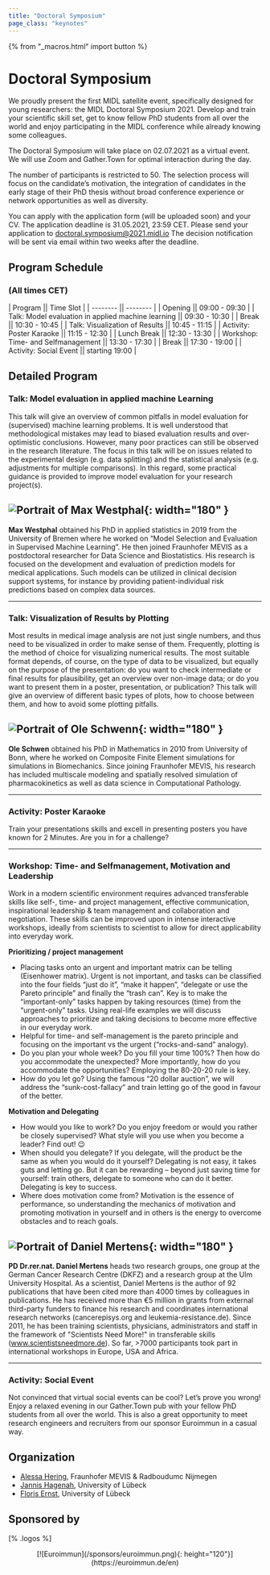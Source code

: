 ```yaml
---
title: "Doctoral Symposium"
page_class: "keynotes"
---
```


{% from "_macros.html" import button %}


# Doctoral Symposium

We proudly present the first MIDL satellite event, specifically designed for young researchers: the MIDL Doctoral Symposium 2021. Develop and train your scientific skill set, get to know fellow PhD students from all over the world and enjoy participating in the MIDL conference while already knowing some colleagues.

The Doctoral Symposium will take place on 02.07.2021 as a virtual event. We will use Zoom and Gather.Town for optimal interaction during the day.

The number of participants is restricted to 50. The selection process will focus on the candidate’s motivation, the integration of candidates in the early stage of their PhD thesis without broad conference experience or network opportunities as well as diversity.

You can apply with the application form (will be uploaded soon) and your CV. The application deadline is 31.05.2021, 23:59 CET. Please send your application to [doctoral.symposium@2021.midl.io](mailto:doctoral.symposium@2021.midl.io)
The decision notification will be sent via email within two weeks after the deadline.

## Program Schedule

### (All times CET)

| Program                                              || Time Slot 		|
| --------                                             || --------  		|
| Opening                                              || 09:00 - 09:30     |
| Talk: Model evaluation in applied machine learning   || 09:30 - 10:30     |
| Break                                                || 10:30 - 10:45     |
| Talk: Visualization of Results                       || 10:45 - 11:15     |
| Activity: Poster Karaoke                             || 11:15 - 12:30     |
| Lunch Break                                          || 12:30 - 13:30     |
| Workshop: Time- and Selfmanagement                   || 13:30 - 17:30     |
| Break                                                || 17:30 - 19:00     |
| Activity: Social Event                               || starting 19:00    |

## Detailed Program

### Talk: Model evaluation in applied machine Learning

This talk will give an overview of common pitfalls in model evaluation for (supervised) machine learning problems. It is well understood that methodological mistakes may lead to biased evaluation results and over-optimistic conclusions. However, many poor practices can still be observed in the research literature. The focus in this talk will be on issues related to the experimental design (e.g. data splitting) and the statistical analysis (e.g. adjustments for multiple comparisons). In this regard, some practical guidance is provided to improve model evaluation for your research project(s).

## ![Portrait of Max Westphal](/images/doctoral_symposium/westphal.png){: width="180" }
**Max Westphal** obtained his PhD in applied statistics in 2019 from the University of Bremen where he worked on “Model Selection and Evaluation in Supervised Machine Learning”. He then joined Fraunhofer MEVIS as a postdoctoral researcher for Data Science and Biostatistics. His research is focused on the development and evaluation of prediction models for medical applications. Such models can be utilized in clinical decision support systems, for instance by providing patient-individual risk predictions based on complex data sources.

***

### Talk: Visualization of Results by Plotting

Most results in medical image analysis are not just single numbers, and thus need to be visualized in order to make sense of them. Frequently, plotting is the method of choice for visualizing numerical results. The most suitable format depends, of course, on the type of data to be visualized, but equally on the purpose of the presentation: do you want to check intermediate or final results for plausibility, get an overview over non-image data; or do you want to present them in a poster, presentation, or publication? This talk will give an overview of different basic types of plots, how to choose between them, and how to avoid some plotting pitfalls.

## ![Portrait of Ole Schwenn](/images/doctoral_symposium/schwenn.png){: width="180" }
**Ole Schwen** obtained his PhD in Mathematics in 2010 from University of Bonn, where he worked on Composite Finite Element simulations for simulations in Biomechanics. Since joining Fraunhofer MEVIS, his research has included multiscale modeling and spatially resolved simulation of pharmacokinetics as well as data science in Computational Pathology.

***

### Activity: Poster Karaoke

Train your presentations skills and excell in presenting posters you have known for 2 Minutes. Are you in for a challenge?

***

### Workshop: Time- and Selfmanagement, Motivation and Leadership

Work in a modern scientific environment requires advanced transferable skills like self-, time- and project management, effective communication, inspirational leadership & team management and collaboration and negotiation. These skills can be improved upon in intense interactive workshops, ideally from scientists to scientist to allow for direct applicability into everyday work.

**Prioritizing / project management**

- Placing tasks onto an urgent and important matrix can be telling (Eisenhower matrix). Urgent is not important, and tasks can be classified into the four fields “just do it”, “make it happen”, “delegate or use the Pareto principle” and finally the “trash can”. Key is to make the “important-only” tasks happen by taking resources (time) from the “urgent-only” tasks. Using real-life examples we will discuss approaches to prioritize and taking decisions to become more effective in our everyday work.
- Helpful for time- and self-management is the pareto principle and focusing on the
important vs the urgent (“rocks-and-sand” analogy).
- Do you plan your whole week? Do you fill your time 100%? Then how do you
accommodate the unexpected? More importantly, how do you accommodate the
opportunities? Employing the 80-20-20 rule is key.
- How do you let go? Using the famous “20 dollar auction”, we will address the
“sunk-cost-fallacy” and train letting go of the good in favour of the better.

**Motivation and Delegating**

- How would you like to work? Do you enjoy freedom or would you rather be closely
supervised? What style will you use when you become a leader? Find out! 😉
- When should you delegate? If you delegate, will the product be the same as when you would do it yourself? Delegating is not easy, it takes guts and letting go. But it can be rewarding – beyond just saving time for yourself: train others, delegate to someone who can do it better. Delegating is key to success.
- Where does motivation come from? Motivation is the essence of performance, so
understanding the mechanics of motivation and promoting motivation in yourself and in others is the energy to overcome obstacles and to reach goals.

## ![Portrait of Daniel Mertens](/images/doctoral_symposium/mertens.png){: width="180" }
**PD Dr.rer.nat. Daniel Mertens** heads two research groups, one group at the German Cancer Research Centre (DKFZ) and a research group at the Ulm University Hospital. As a scientist, Daniel Mertens is the author of 92 publications that have been cited more than 4000 times by colleagues in publications. He has received more than €5 million in grants from external third-party funders to finance his research and coordinates international research networks (cancerepisys.org and leukemia-resistance.de). Since 2011, he has been training scientists, physicians, administrators and staff in the framework of "Scientists Need More!" in transferable skills (www.scientistsneedmore.de). So far, >7000 participants took part in international workshops in Europe, USA and Africa.

***

### Activity: Social Event

Not convinced that virtual social events can be cool? Let’s prove you wrong! Enjoy a relaxed evening in our Gather.Town pub with your fellow PhD students from all over the world. This is also a great opportunity to meet research engineers and recruiters from our sponsor Euroimmun in a casual way.

## Organization
* [Alessa Hering](https://www.mevis.fraunhofer.de/en/employees/alessa-hering.html), Fraunhofer MEVIS & Radboudumc Nijmegen
* [Jannis Hagenah](https://www.rob.uni-luebeck.de/index.php?id=422), University of Lübeck
* [Floris Ernst](https://www.rob.uni-luebeck.de/index.php?id=320&L=1), University of Lübeck

## Sponsored by

[% .logos %]
<center>[![Euroimmun](/sponsors/euroimmun.png){: height="120"}](https://euroimmun.de/en)</center>








